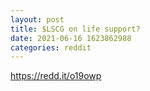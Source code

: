 ```yaml
--- 
layout: post 
title: $LSCG on life support? 
date: 2021-06-16 1623862988 
categories: reddit 
--- 
```

https://redd.it/o19owp
